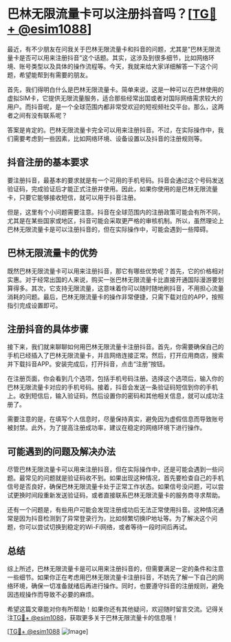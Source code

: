 # 巴林无限流量卡可以注册抖音吗？[[TG💪+ @esim1088](https://t.me/s/esim1088)]

最近，有不少朋友在问我关于巴林无限流量卡和抖音的问题，尤其是“巴林无限流量卡是否可以用来注册抖音”这个话题。其实，这涉及到很多细节，比如网络环境、账号类型以及具体的操作流程等。今天，我就来给大家详细解答一下这个问题，希望能帮到有需要的朋友。

首先，我们得明白什么是巴林无限流量卡。简单来说，这是一种可以在巴林使用的虚拟SIM卡，它提供无限流量服务，适合那些经常出国或者对国际网络需求较大的用户。而抖音呢，是一个全球范围内都非常受欢迎的短视频社交平台。那么，这两者之间有没有联系呢？

答案是肯定的。巴林无限流量卡完全可以用来注册抖音。不过，在实际操作中，我们需要考虑到一些因素，比如网络环境、设备设置以及抖音的注册规则等。

## 抖音注册的基本要求

要注册抖音，最基本的要求就是有一个可用的手机号码。抖音会通过这个号码发送验证码，完成验证后才能正式注册并使用。因此，如果你使用的是巴林无限流量卡，只要它能够接收短信，就可以用于抖音注册。

但是，这里有个小问题需要注意。抖音在全球范围内的注册政策可能会有所不同，尤其是在某些国家或地区，抖音可能会采取更严格的审核机制。所以，虽然理论上巴林无限流量卡是可以注册抖音的，但在实际操作中，可能会遇到一些障碍。

## 巴林无限流量卡的优势

既然巴林无限流量卡可以用来注册抖音，那它有哪些优势呢？首先，它的价格相对实惠。对于经常出国的人来说，购买一张巴林无限流量卡比直接开通国际漫游要划算得多。其次，它支持无限流量，这意味着你可以随时随地刷抖音，不用担心流量消耗的问题。最后，巴林无限流量卡的操作非常便捷，只需下载对应的APP，按照指引完成设置即可。

## 注册抖音的具体步骤

接下来，我们就来聊聊如何用巴林无限流量卡注册抖音。首先，你需要确保自己的手机已经插入了巴林无限流量卡，并且网络连接正常。然后，打开应用商店，搜索并下载抖音APP。安装完成后，打开抖音，点击“注册”按钮。

在注册页面，你会看到几个选项，包括手机号码注册。选择这个选项后，输入你的巴林无限流量卡对应的手机号码。接着，抖音会发送一条验证码短信到你的手机上。收到短信后，输入验证码，然后设置你的密码和其他相关信息，就可以成功注册了。

需要注意的是，在填写个人信息时，尽量保持真实，避免因为虚假信息而导致账号被封禁。此外，为了提高注册成功率，建议在稳定的网络环境下进行操作。

## 可能遇到的问题及解决办法

尽管巴林无限流量卡可以用来注册抖音，但在实际操作中，还是可能会遇到一些问题。最常见的问题就是验证码收不到。如果出现这种情况，首先要检查自己的手机信号是否良好，确保巴林无限流量卡处于正常工作状态。如果信号没问题，可以尝试更换时间段重新发送验证码，或者直接联系巴林无限流量卡的服务商寻求帮助。

还有一个问题是，有些用户可能会发现注册成功后无法正常使用抖音。这种情况通常是因为抖音检测到了异常登录行为，比如频繁切换IP地址等。为了解决这个问题，你可以尝试切换到稳定的Wi-Fi网络，或者等待一段时间后再试。

## 总结

综上所述，巴林无限流量卡是可以用来注册抖音的，但需要满足一定的条件和注意一些细节。如果你正在考虑用巴林无限流量卡注册抖音，不妨先了解一下自己的网络环境，确保一切准备就绪后再进行操作。同时，也要遵守抖音的注册规则，避免因违规操作而导致不必要的麻烦。

希望这篇文章能对你有所帮助！如果你还有其他疑问，欢迎随时留言交流。记得关注[TG💪+ @esim1088](https://t.me/s/esim1088)，获取更多关于巴林无限流量卡的信息哦！

[[TG💪+ @esim1088](https://t.me/s/esim1088) ![Image](https://i.postimg.cc/4NQfJmqS/Snipaste-2025-05-13-00-14-12.png)]